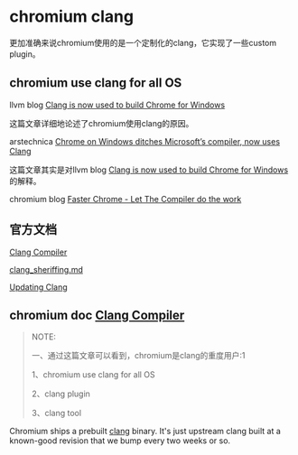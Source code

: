 # chromium clang

更加准确来说chromium使用的是一个定制化的clang，它实现了一些custom plugin。

## chromium use clang for all OS

llvm blog [Clang is now used to build Chrome for Windows](http://blog.llvm.org/2018/03/clang-is-now-used-to-build-chrome-for.html)

这篇文章详细地论述了chromium使用clang的原因。

arstechnica [Chrome on Windows ditches Microsoft’s compiler, now uses Clang](https://arstechnica.com/gadgets/2018/03/chrome-on-windows-ditches-microsofts-compiler-now-uses-clang/)

这篇文章其实是对llvm blog [Clang is now used to build Chrome for Windows](http://blog.llvm.org/2018/03/clang-is-now-used-to-build-chrome-for.html) 的解释。

chromium blog [Faster Chrome - Let The Compiler do the work](https://blog.chromium.org/2021/12/faster-chrome-let-the-compiler-do-the-work.html)



## 官方文档

[Clang Compiler](https://chromium.googlesource.com/chromium/src/+/HEAD/docs/clang.md) 

[clang_sheriffing.md](https://chromium.googlesource.com/chromium/src/+/HEAD/docs/clang_sheriffing.md) 

[Updating Clang](https://chromium.googlesource.com/chromium/src/+/HEAD/docs/updating_clang.md) 



## chromium doc [Clang Compiler](https://chromium.googlesource.com/chromium/src/+/HEAD/docs/clang.md)

> NOTE: 
>
> 一、通过这篇文章可以看到，chromium是clang的重度用户:1
>
> 1、chromium use clang for all OS
>
> 2、clang plugin
>
> 3、clang tool

Chromium ships a prebuilt [clang](http://clang.llvm.org/) binary. It's just upstream clang built at a known-good revision that we bump every two weeks or so.